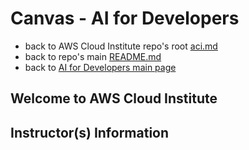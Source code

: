 # Canvas - AI for Developers

* back to AWS Cloud Institute repo's root [aci.md](../aci.md)
* back to repo's main [README.md](../../../README.md)
* back to [AI for Developers main page](./ai-for-developers.md)

## Welcome to AWS Cloud Institute

## Instructor(s) Information
